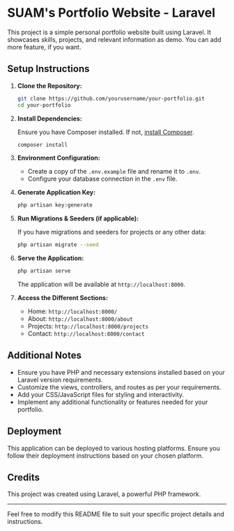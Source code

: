 # SUAM's Portfolio Website - Laravel

This project is a simple personal portfolio website built using Laravel. It showcases skills, projects, and relevant information as demo. You can add more feature, if you want.

## Setup Instructions

1. **Clone the Repository:**

    ```bash
    git clone https://github.com/yourusername/your-portfolio.git
    cd your-portfolio
    ```

2. **Install Dependencies:**

    Ensure you have Composer installed. If not, [install Composer](https://getcomposer.org/download/).

    ```bash
    composer install
    ```

3. **Environment Configuration:**

    - Create a copy of the `.env.example` file and rename it to `.env`.
    - Configure your database connection in the `.env` file.

4. **Generate Application Key:**

    ```bash
    php artisan key:generate
    ```

5. **Run Migrations & Seeders (if applicable):**

    If you have migrations and seeders for projects or any other data:

    ```bash
    php artisan migrate --seed
    ```

6. **Serve the Application:**

    ```bash
    php artisan serve
    ```

    The application will be available at `http://localhost:8000`.

7. **Access the Different Sections:**

    - Home: `http://localhost:8000/`
    - About: `http://localhost:8000/about`
    - Projects: `http://localhost:8000/projects`
    - Contact: `http://localhost:8000/contact`

## Additional Notes

- Ensure you have PHP and necessary extensions installed based on your Laravel version requirements.
- Customize the views, controllers, and routes as per your requirements.
- Add your CSS/JavaScript files for styling and interactivity.
- Implement any additional functionality or features needed for your portfolio.

## Deployment

This application can be deployed to various hosting platforms. Ensure you follow their deployment instructions based on your chosen platform.

## Credits

This project was created using Laravel, a powerful PHP framework.

---

Feel free to modify this README file to suit your specific project details and instructions.
